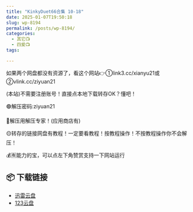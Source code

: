 ```yaml
---
title: "KinkyDuet66合集 10-18"
date: 2025-01-07T19:50:18
slug: wp-8194
permalink: /posts/wp-8194/
categories:
  - 其它📺
  - 四爱📺
tags:

---
```


如果两个网盘都没有资源了，看这个网站👉①link3.cc/xianyu21或②vlink.cc/ziyuan21

(本站)不需要注册账号！直接点本地下载转存OK？懂吧！

🟢解压密码:ziyuan21

🔵解压用解压专家！(应用商店有)

🟡转存的链接网盘有教程！一定要看教程！按教程操作！不按教程操作你不会解压！

💰🈶能力的宝，可以点左下角赞赏支持一下网站运行

## 📦 下载链接
- [迅雷云盘](https://blziyuan21.com/pay-download/8194?key=d3f1e21c95&down_id=0)
- [123云盘](https://blziyuan21.com/pay-download/8194?key=d3f1e21c95&down_id=1)

